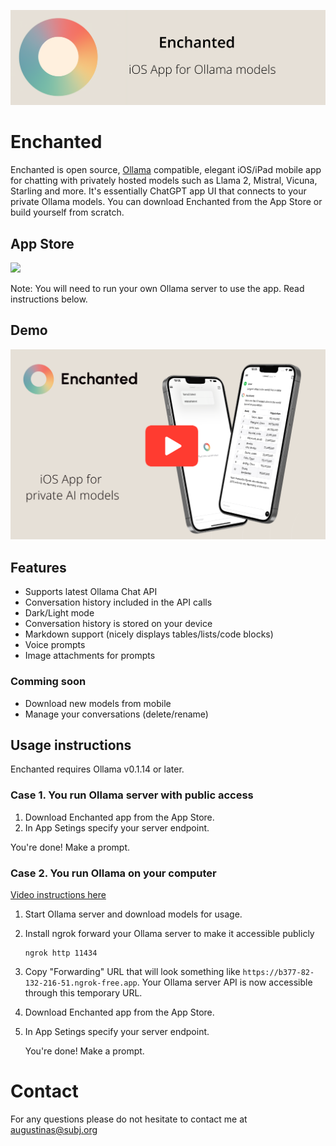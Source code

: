 ![Enchanted banner](./assets/banner.png)

# Enchanted

Enchanted is open source, [Ollama](https://github.com/jmorganca/ollama) compatible, elegant iOS/iPad mobile app for chatting with privately hosted models such as Llama 2, Mistral, Vicuna, Starling and more. It's essentially ChatGPT app UI that connects to your private Ollama models. You can download Enchanted from the App Store or build yourself from scratch.

## App Store

[<img src="https://i.ibb.co/7WXt3qZ/download.png">](https://apps.apple.com/gb/app/enchanted-llm/id6474268307)

Note: You will need to run your own Ollama server to use the app. Read instructions below.

## Demo

[<img src="./assets/promo.png">](https://www.youtube.com/watch?v=_0L9Qz1Gn2Y)

## Features

- Supports latest Ollama Chat API
- Conversation history included in the API calls
- Dark/Light mode
- Conversation history is stored on your device
- Markdown support (nicely displays tables/lists/code blocks)
- Voice prompts
- Image attachments for prompts

### Comming soon

- Download new models from mobile
- Manage your conversations (delete/rename)

## Usage instructions

Enchanted requires Ollama v0.1.14 or later.

### Case 1. You run Ollama server with public access

1. Download Enchanted app from the App Store.
2. In App Setings specify your server endpoint.

You're done! Make a prompt.

### Case 2. You run Ollama on your computer

[Video instructions here](https://www.youtube.com/watch?v=SFeVCiLOABM)

1. Start Ollama server and download models for usage.
2. Install ngrok forward your Ollama server to make it accessible publicly

   ```shell
   ngrok http 11434
   ```

3. Copy "Forwarding" URL that will look something like `https://b377-82-132-216-51.ngrok-free.app`. Your Ollama server API is now accessible through this temporary URL.
4. Download Enchanted app from the App Store.
5. In App Setings specify your server endpoint.

   You're done! Make a prompt.

# Contact

For any questions please do not hesitate to contact me at augustinas@subj.org
